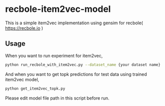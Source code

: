 # recbole-item2vec-model
This is a simple item2vec implementation using gensim for recbole( https://recbole.io )

## Usage

When you want to run experiment for item2vec,

```bash
python run_recbole_with_item2vec.py --dataset_name {your dataset name} --config_files {your config files}
```

And when you want to get topk predictions for test data using trained item2vec model,

```bash
python get_item2vec_topk.py
```

Please edit model file path in this script before run.

